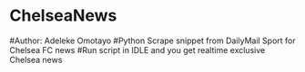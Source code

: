 # ChelseaNews
#Author: Adeleke Omotayo
#Python Scrape snippet from DailyMail Sport for Chelsea FC news
#Run script in IDLE and you get realtime exclusive Chelsea news
